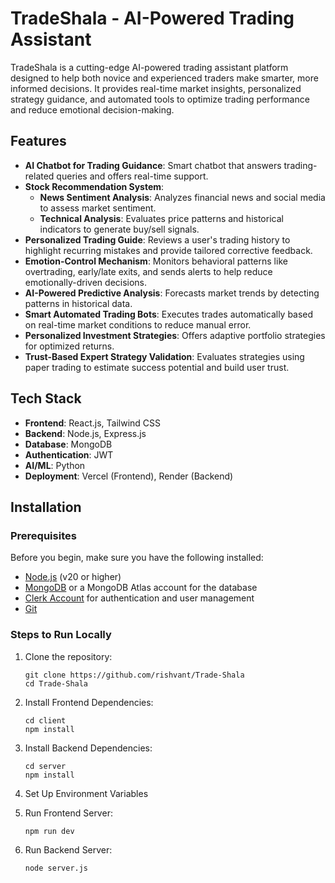 # TradeShala - AI-Powered Trading Assistant

TradeShala is a cutting-edge AI-powered trading assistant platform designed to help both novice and experienced traders make smarter, more informed decisions. It provides real-time market insights, personalized strategy guidance, and automated tools to optimize trading performance and reduce emotional decision-making.

## Features

- **AI Chatbot for Trading Guidance**: Smart chatbot that answers trading-related queries and offers real-time support.
- **Stock Recommendation System**:
  - **News Sentiment Analysis**: Analyzes financial news and social media to assess market sentiment.
  - **Technical Analysis**: Evaluates price patterns and historical indicators to generate buy/sell signals.
- **Personalized Trading Guide**: Reviews a user's trading history to highlight recurring mistakes and provide tailored corrective feedback.
- **Emotion-Control Mechanism**: Monitors behavioral patterns like overtrading, early/late exits, and sends alerts to help reduce emotionally-driven decisions.
- **AI-Powered Predictive Analysis**: Forecasts market trends by detecting patterns in historical data.
- **Smart Automated Trading Bots**: Executes trades automatically based on real-time market conditions to reduce manual error.
- **Personalized Investment Strategies**: Offers adaptive portfolio strategies for optimized returns.
- **Trust-Based Expert Strategy Validation**: Evaluates strategies using paper trading to estimate success potential and build user trust.

## Tech Stack

- **Frontend**: React.js, Tailwind CSS
- **Backend**: Node.js, Express.js
- **Database**: MongoDB
- **Authentication**: JWT
- **AI/ML**: Python
- **Deployment**: Vercel (Frontend), Render (Backend)

## Installation

### Prerequisites

Before you begin, make sure you have the following installed:

- [Node.js](https://nodejs.org/) (v20 or higher)
- [MongoDB](https://www.mongodb.com/) or a MongoDB Atlas account for the database
- [Clerk Account](https://clerk.dev/) for authentication and user management
- [Git](https://git-scm.com/)

### Steps to Run Locally

1. Clone the repository:
   ```
   git clone https://github.com/rishvant/Trade-Shala
   cd Trade-Shala
   ```

2. Install Frontend Dependencies:
   ```
   cd client
   npm install
   ```

3. Install Backend Dependencies:
   ```
   cd server
   npm install
   ```

4. Set Up Environment Variables

5. Run Frontend Server:
   ```
   npm run dev
   ```
   
6. Run Backend Server:
   ```
   node server.js
   ```
